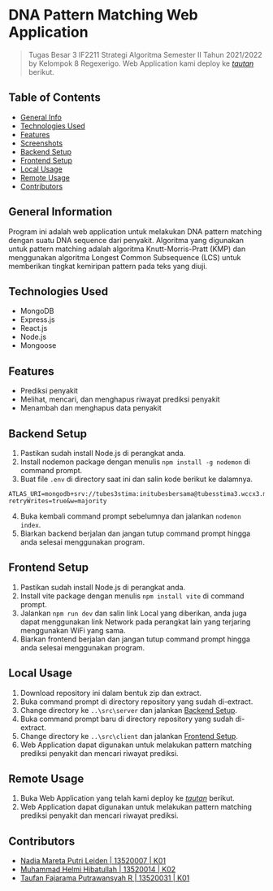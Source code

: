 # DNA Pattern Matching Web Application
> Tugas Besar 3 IF2211 Strategi Algoritma Semester II Tahun 2021/2022 by Kelompok 8 Regexerigo.
> Web Application kami deploy ke [_tautan_](https://cocokgen.netlify.app/) berikut.

## Table of Contents
* [General Info](#general-information)
* [Technologies Used](#technologies-used)
* [Features](#features)
* [Screenshots](#screenshots)
* [Backend Setup](#backend-setup)
* [Frontend Setup](#frontend-setup)
* [Local Usage](#local-usage)
* [Remote Usage](#remote-usage)
* [Contributors](#contributors)


## General Information
Program ini adalah web application untuk melakukan DNA pattern matching dengan suatu DNA sequence dari penyakit. Algoritma yang digunakan untuk pattern matching adalah algoritma Knutt-Morris-Pratt (KMP) dan menggunakan algoritma Longest Common Subsequence (LCS) untuk memberikan tingkat kemiripan pattern pada teks yang diuji.



## Technologies Used
- MongoDB
- Express.js
- React.js
- Node.js 
- Mongoose


## Features
- Prediksi penyakit
- Melihat, mencari, dan menghapus riwayat prediksi penyakit
- Menambah dan menghapus data penyakit


## Backend Setup
1. Pastikan sudah install Node.js di perangkat anda.
2. Install nodemon package dengan menulis `npm install -g nodemon` di command prompt.
3. Buat file `.env` di directory saat ini dan salin kode berikut ke dalamnya.
```
ATLAS_URI=mongodb+srv://tubes3stima:initubesbersama@tubesstima3.wccx3.mongodb.net/myFirstDatabase?retryWrites=true&w=majority
```
4. Buka kembali command prompt sebelumnya dan jalankan `nodemon index`.
5. Biarkan backend berjalan dan jangan tutup command prompt hingga anda selesai menggunakan program.

## Frontend Setup
1. Pastikan sudah install Node.js di perangkat anda.
2. Install vite package dengan menulis `npm install vite` di command prompt.
3. Jalankan `npm run dev` dan salin link Local yang diberikan, anda juga dapat menggunakan link Network pada perangkat lain yang terjaring menggunakan WiFi yang sama.
4. Biarkan frontend berjalan dan jangan tutup command prompt hingga anda selesai menggunakan program.

## Local Usage
1. Download repository ini dalam bentuk zip dan extract.
2. Buka command prompt di directory repository yang sudah di-extract.
3. Change directory ke `..\src\server` dan jalankan [Backend Setup](#backend-setup).
4. Buka command prompt baru di directory repository yang sudah di-extract.
5. Change directory ke `..\src\client` dan jalankan [Frontend Setup](#frontend-setup).
6. Web Application dapat digunakan untuk melakukan pattern matching prediksi penyakit dan mencari riwayat prediksi.

## Remote Usage
1. Buka Web Application yang telah kami deploy ke [_tautan_](https://cocokgen.netlify.app/) berikut.
2. Web Application dapat digunakan untuk melakukan pattern matching prediksi penyakit dan mencari riwayat prediksi.

## Contributors
- [Nadia Mareta Putri Leiden | 13520007 | K01](https://github.com/KorbanFidas2A)
- [Muhammad Helmi Hibatullah | 13520014 | K02](https://github.com/mhelmih)
- [Taufan Fajarama Putrawansyah R | 13520031 | K01](https://github.com/roastland)
